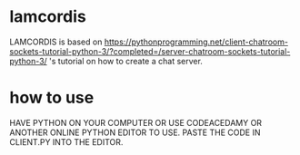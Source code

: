 # lamcordis
LAMCORDIS is based on https://pythonprogramming.net/client-chatroom-sockets-tutorial-python-3/?completed=/server-chatroom-sockets-tutorial-python-3/ 's tutorial on
how to create a chat server.
# how to use
HAVE PYTHON ON YOUR COMPUTER OR USE CODEACEDAMY OR ANOTHER ONLINE PYTHON EDITOR TO USE. PASTE THE CODE IN CLIENT.PY INTO THE EDITOR.
